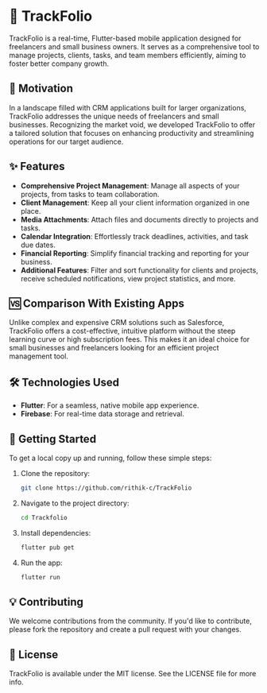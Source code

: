 # 📱 TrackFolio

TrackFolio is a real-time, Flutter-based mobile application designed for freelancers and small business owners. It serves as a comprehensive tool to manage projects, clients, tasks, and team members efficiently, aiming to foster better company growth.

## 🚀 Motivation

In a landscape filled with CRM applications built for larger organizations, TrackFolio addresses the unique needs of freelancers and small businesses. Recognizing the market void, we developed TrackFolio to offer a tailored solution that focuses on enhancing productivity and streamlining operations for our target audience.

## ✨ Features

- **Comprehensive Project Management**: Manage all aspects of your projects, from tasks to team collaboration.
- **Client Management**: Keep all your client information organized in one place.
- **Media Attachments**: Attach files and documents directly to projects and tasks.
- **Calendar Integration**: Effortlessly track deadlines, activities, and task due dates.
- **Financial Reporting**: Simplify financial tracking and reporting for your business.
- **Additional Features**: Filter and sort functionality for clients and projects, receive scheduled notifications, view project statistics, and more.

## 🆚 Comparison With Existing Apps

Unlike complex and expensive CRM solutions such as Salesforce, TrackFolio offers a cost-effective, intuitive platform without the steep learning curve or high subscription fees. This makes it an ideal choice for small businesses and freelancers looking for an efficient project management tool.

## 🛠 Technologies Used

- **Flutter**: For a seamless, native mobile app experience.
- **Firebase**: For real-time data storage and retrieval.

## 🌟 Getting Started

To get a local copy up and running, follow these simple steps:

1. Clone the repository:
    ```sh
    git clone https://github.com/rithik-c/TrackFolio
    ```
2. Navigate to the project directory:
    ```bash
    cd Trackfolio
    ```
3. Install dependencies:
    ```sh
    flutter pub get
    ```
4. Run the app:
    ```sh
    flutter run
    ```

## 💡 Contributing

We welcome contributions from the community. If you'd like to contribute, please fork the repository and create a pull request with your changes.

## 📄 License

TrackFolio is available under the MIT license. See the LICENSE file for more info.
